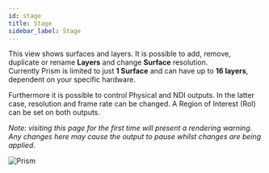 ```yaml
---
id: stage
title: Stage
sidebar_label: Stage
---
```



This view shows surfaces and layers. It is possible to add, remove, duplicate or rename **Layers** and change **Surface** resolution.  
Currently Prism is limited to just **1 Surface** and can have up to **16 layers**, dependent on your specific hardware.  

Furthermore it is possible to control Physical and NDI outputs. In the latter case, resolution and frame rate can be changed.
A Region of Interest (RoI) can be set on both outputs. 


<!--
This view shows surfaces and layers. It is possible to add, remove, duplicate or rename **Layers** and change **Surface** resolution.  
Currently Prism is limited to just **1 Surface** and **1 Layer**.  

Furthermore it is possible to control Physical and NDI outputs. In the latter case, resolution and frame rate can be changed.
A Region of Interest (RoI) can be set on both outputs.
-->

*Note: visiting this page for the first time will present a rendering warning. Any changes here may cause the output to pause whilst changes are being applied.*

![Prism](/prismdocs/images/prism-stage-view.png)